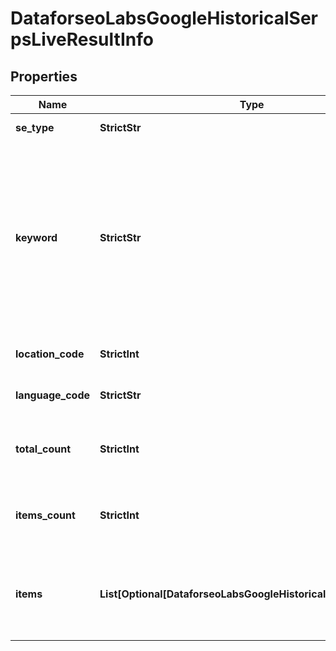 # DataforseoLabsGoogleHistoricalSerpsLiveResultInfo


## Properties

| Name | Type | Description | Notes |
|------------ | ------------- | ------------- | -------------|
**se_type** | **StrictStr** | search engine type |[optional]|
**keyword** | **StrictStr** | keyword received in a POST array<br>the keyword is returned with decoded %## (plus character ‘+’ will be decoded to a space character) |[optional]|
**location_code** | **StrictInt** | location code in a POST array |[optional]|
**language_code** | **StrictStr** | language code in a POST array |[optional]|
**total_count** | **StrictInt** | the number of results returned in the items array |[optional]|
**items_count** | **StrictInt** | the number of results returned in the items array |[optional]|
**items** | **List[Optional[DataforseoLabsGoogleHistoricalSerpsLiveItem]]** | additional items present in the element<br>if there are none, equals null |[optional]|